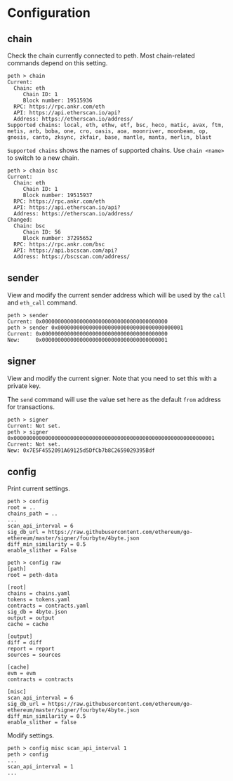 # Configuration

## chain

Check the chain currently connected to peth. Most chain-related commands depend on this setting.

```
peth > chain
Current:
  Chain: eth
     Chain ID: 1
     Block number: 19515936
  RPC: https://rpc.ankr.com/eth
  API: https://api.etherscan.io/api?
  Address: https://etherscan.io/address/
Supported chains: local, eth, ethw, etf, bsc, heco, matic, avax, ftm, metis, arb, boba, one, cro, oasis, aoa, moonriver, moonbeam, op, gnosis, canto, zksync, zkfair, base, mantle, manta, merlin, blast
```

`Supported chains` shows the names of supported chains. Use `chain <name>` to switch to a new chain.

```
peth > chain bsc
Current:
  Chain: eth
     Chain ID: 1
     Block number: 19515937
  RPC: https://rpc.ankr.com/eth
  API: https://api.etherscan.io/api?
  Address: https://etherscan.io/address/
Changed:
  Chain: bsc
     Chain ID: 56
     Block number: 37295652
  RPC: https://rpc.ankr.com/bsc
  API: https://api.bscscan.com/api?
  Address: https://bscscan.com/address/
```

## sender

View and modify the current sender address which will be used by the `call` and `eth_call` command.

```
peth > sender
Current: 0x0000000000000000000000000000000000000000
peth > sender 0x0000000000000000000000000000000000000001
Current: 0x0000000000000000000000000000000000000000
New:     0x0000000000000000000000000000000000000001
```

## signer 

View and modify the current signer. Note that you need to set this with a private key. 

The `send` command will use the value set here as the default `from` address for transactions.

```
peth > signer
Current: Not set.
peth > signer 0x0000000000000000000000000000000000000000000000000000000000000001
Current: Not set.
New: 0x7E5F4552091A69125d5DfCb7b8C2659029395Bdf
```

## config

Print current settings.
```
peth > config
root = ..
chains_path = ..
...
scan_api_interval = 6
sig_db_url = https://raw.githubusercontent.com/ethereum/go-ethereum/master/signer/fourbyte/4byte.json
diff_min_similarity = 0.5
enable_slither = False

peth > config raw
[path]
root = peth-data

[root]
chains = chains.yaml
tokens = tokens.yaml
contracts = contracts.yaml
sig_db = 4byte.json
output = output
cache = cache

[output]
diff = diff
report = report
sources = sources

[cache]
evm = evm
contracts = contracts

[misc]
scan_api_interval = 6
sig_db_url = https://raw.githubusercontent.com/ethereum/go-ethereum/master/signer/fourbyte/4byte.json
diff_min_similarity = 0.5
enable_slither = false
```

Modify settings.
```
peth > config misc scan_api_interval 1
peth > config
...
scan_api_interval = 1
...
```